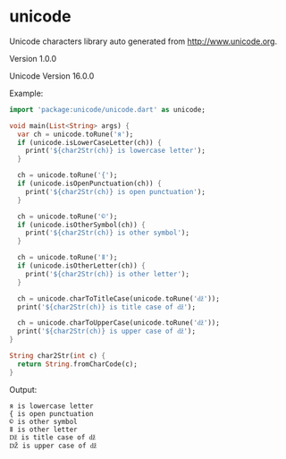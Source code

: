 unicode
=======

Unicode characters library auto generated from http://www.unicode.org.

Version 1.0.0

Unicode Version 16.0.0

Example:

```dart
import 'package:unicode/unicode.dart' as unicode;

void main(List<String> args) {
  var ch = unicode.toRune('я');
  if (unicode.isLowerCaseLetter(ch)) {
    print('${char2Str(ch)} is lowercase letter');
  }

  ch = unicode.toRune('{');
  if (unicode.isOpenPunctuation(ch)) {
    print('${char2Str(ch)} is open punctuation');
  }

  ch = unicode.toRune('©');
  if (unicode.isOtherSymbol(ch)) {
    print('${char2Str(ch)} is other symbol');
  }

  ch = unicode.toRune('ǁ');
  if (unicode.isOtherLetter(ch)) {
    print('${char2Str(ch)} is other letter');
  }

  ch = unicode.charToTitleCase(unicode.toRune('ǆ'));
  print('${char2Str(ch)} is title case of ǆ');

  ch = unicode.charToUpperCase(unicode.toRune('ǆ'));
  print('${char2Str(ch)} is upper case of ǆ');
}

String char2Str(int c) {
  return String.fromCharCode(c);
}

```

Output:

```
я is lowercase letter
{ is open punctuation
© is other symbol
ǁ is other letter
ǅ is title case of ǆ
Ǆ is upper case of ǆ
```
